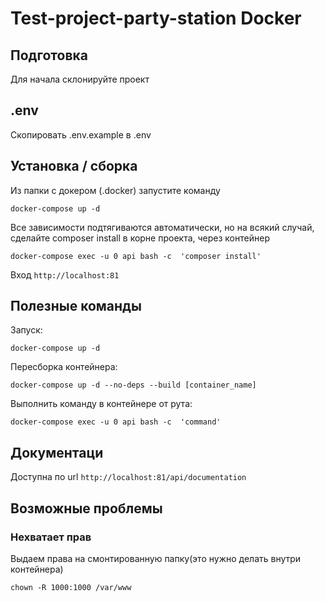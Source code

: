 # Test-project-party-station Docker


## Подготовка
Для начала склонируйте проект

## .env
Скопировать .env.example в .env

## Установка / сборка

Из папки с докером (.docker) запустите команду
```
docker-compose up -d
```
Все зависимости подтягиваются автоматически, но на всякий случай, 
сделайте composer install в корне проекта, через контейнер 
```
docker-compose exec -u 0 api bash -c  'composer install'
```

Вход `http://localhost:81`

## Полезные команды
Запуск:
```
docker-compose up -d
```
Пересборка контейнера:
```
docker-compose up -d --no-deps --build [container_name]
```
Выполнить команду в контейнере от рута:
```
docker-compose exec -u 0 api bash -c  'command'
```
## Документаци
Доступна по url `http://localhost:81/api/documentation`
## Возможные проблемы

### Нехватает прав
Выдаем права на смонтированную папку(это нужно делать внутри контейнера)
```
chown -R 1000:1000 /var/www
